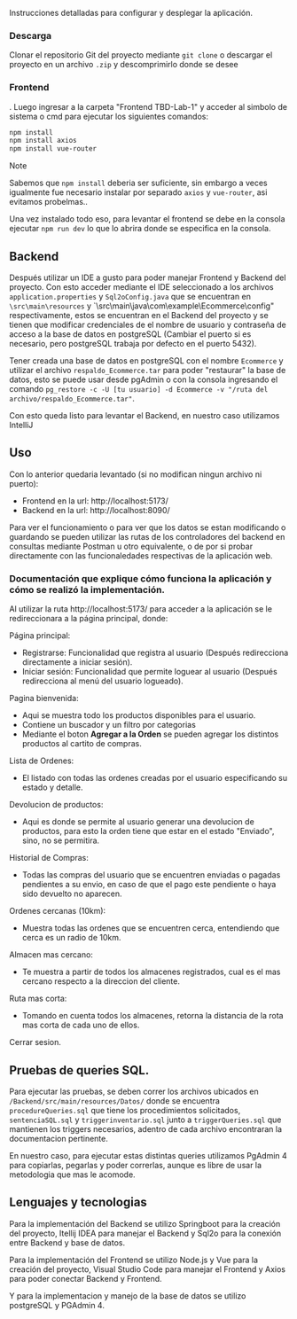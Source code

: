 Instrucciones detalladas para configurar y desplegar la aplicación.

### Descarga
Clonar el repositorio Git del proyecto mediante `git clone` o descargar el proyecto en un archivo `.zip` y descomprimirlo donde se desee

### Frontend
. Luego ingresar a la carpeta "Frontend TBD-Lab-1" y acceder al simbolo de sistema o cmd para ejecutar los siguientes comandos:

```bash
npm install
npm install axios
npm install vue-router
```

> [!NOTE]  
> Sabemos que `npm install` deberia ser suficiente, sin embargo a veces igualmente fue necesario instalar por separado `axios` y `vue-router`, asi evitamos probelmas..

Una vez instalado todo eso, para levantar el frontend se debe en la consola ejecutar `npm run dev` lo que lo abrira donde se especifica en la consola.


## Backend

Después utilizar un IDE a gusto para poder manejar Frontend y Backend del proyecto. Con esto acceder mediante el IDE seleccionado a los archivos `application.properties` y `Sql2oConfig.java` que se encuentran en  `\src\main\resources` y `\src\main\java\com\example\Ecommerce\config" respectivamente, estos se encuentran en el Backend del proyecto y se tienen que modificar credenciales de el nombre de usuario y contraseña de acceso a la base de datos en postgreSQL (Cambiar el puerto si es necesario, pero postgreSQL trabaja por defecto en el puerto 5432).

Tener creada una base de datos en postgreSQL con el nombre `Ecommerce` y utilizar el archivo `respaldo_Ecommerce.tar` para poder "restaurar" la base de datos, esto se puede usar desde pgAdmin o con la consola ingresando el comando `pg_restore -c -U [tu usuario] -d Ecommerce -v "/ruta del archivo/respaldo_Ecommerce.tar"`.

Con esto queda listo para levantar el Backend, en nuestro caso utilizamos IntelliJ 

## Uso

Con lo anterior quedaria levantado (si no modifican ningun archivo ni puerto):

- Frontend en la url: http://localhost:5173/
- Backend en la url: http://localhost:8090/

Para ver el funcionamiento o para ver que los datos se estan modificando o guardando se pueden utilizar las rutas de los controladores del backend en consultas mediante Postman u otro equivalente, o de por si probar
directamente con las funcionaledades respectivas de la aplicación web.


### Documentación que explique cómo funciona la aplicación y cómo se realizó la implementación.
Al utilizar la ruta http://localhost:5173/ para acceder a la aplicación se le redireccionara a la página principal, donde:

Página principal:
- Registrarse: Funcionalidad que registra al usuario (Después redirecciona directamente a iniciar sesión).
- Iniciar sesión: Funcionalidad que permite loguear al usuario (Después redirecciona al menú del usuario logueado).

Pagina bienvenida:
- Aqui se muestra todo los productos disponibles para el usuario.
- Contiene un buscador y un filtro por categorias
- Mediante el boton **Agregar a la Orden** se pueden agregar los distintos productos al cartito de compras.

Lista de Ordenes:
- El listado con todas las ordenes creadas por el usuario especificando su estado y detalle.

Devolucion de productos:
- Aqui es donde se permite al usuario generar una devolucion de productos, para esto la orden tiene que estar en el estado "Enviado", sino, no se permitira.

Historial de Compras:
- Todas las compras del usuario que se encuentren enviadas o pagadas pendientes a su envio, en caso de que el pago este pendiente o haya sido devuelto no aparecen.

Ordenes cercanas (10km):
- Muestra todas las ordenes que se encuentren cerca, entendiendo que cerca es un radio de 10km.

Almacen mas cercano:
- Te muestra a partir de todos los almacenes registrados, cual es el mas cercano respecto a la direccion del cliente.

Ruta mas corta:
- Tomando en cuenta todos los almacenes, retorna la distancia de la rota mas corta de cada uno de ellos.

Cerrar sesion.

## Pruebas de queries SQL.

Para ejecutar las pruebas, se deben correr los archivos ubicados en `/Backend/src/main/resources/Datos/` donde se encuentra `procedureQueries.sql` que tiene los procedimientos solicitados, `sentenciaSQL.sql` y `triggerinventario.sql` junto a `triggerQueries.sql` que mantienen los triggers necesarios, adentro de cada archivo encontraran la documentacion pertinente.

En nuestro caso, para ejecutar estas distintas queries utilizamos PgAdmin 4 para copiarlas, pegarlas y poder correrlas, aunque es libre de usar la metodologia que mas le acomode.

## Lenguajes y tecnologias

Para la implementación del Backend se utilizo Springboot para la creación del proyecto, Itellij IDEA para manejar el Backend y Sql2o para la conexión entre Backend y base de datos.

Para la implementación del Frontend se utilizo Node.js y Vue para la creación del proyecto, Visual Studio Code para manejar el Frontend y Axios para poder conectar Backend y Frontend.

Y para la implementacion y manejo de la base de datos se utilizo postgreSQL y PGAdmin 4.
